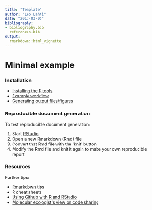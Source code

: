 ```yaml
---
title: "Template"
author: "Leo Lahti"
date: "2017-03-05"
bibliography: 
- bibliography.bib
- references.bib
output: 
  rmarkdown::html_vignette
---
```

<!--
  %\VignetteEngine{knitr::rmarkdown}
  %\VignetteIndexEntry{microbiome tutorial - template}
  %\usepackage[utf8]{inputenc}
  %\VignetteEncoding{UTF-8}  
-->


Minimal example
===========


### Installation

 * [Installing the R tools](Installation.md)
 * [Example workflow](Atlas.md)
 * [Generating output files/figures](Output.md)


### Reproducible document generation

To test reproducible document generation:

 1. Start [RStudio](http://www.rstudio.com/)
 1. Open a new Rmarkdown (Rmd) file 
 1. Convert that Rmd file with the 'knit' button
 1. Modify the Rmd file and knit it again to make your own reproducible report


### Resources

Further tips:

 * [Rmarkdown tips](http://rmarkdown.rstudio.com/)
 * [R cheat sheets](http://devcheatsheet.com/tag/r/)
 * [Using Github with R and RStudio](http://www.molecularecologist.com/2013/11/using-github-with-r-and-rstudio/)
 * [Molecular ecologist's view on code sharing](http://www.molecularecologist.com/2013/08/want-to-share-your-code/)


